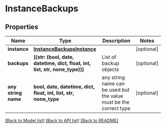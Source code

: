# InstanceBackups


## Properties
Name | Type | Description | Notes
------------ | ------------- | ------------- | -------------
**instance** | [**InstanceBackupsInstance**](InstanceBackupsInstance.md) |  | [optional] 
**backups** | **[{str: (bool, date, datetime, dict, float, int, list, str, none_type)}]** | List of backup objects | [optional] 
**any string name** | **bool, date, datetime, dict, float, int, list, str, none_type** | any string name can be used but the value must be the correct type | [optional]

[[Back to Model list]](../README.md#documentation-for-models) [[Back to API list]](../README.md#documentation-for-api-endpoints) [[Back to README]](../README.md)


